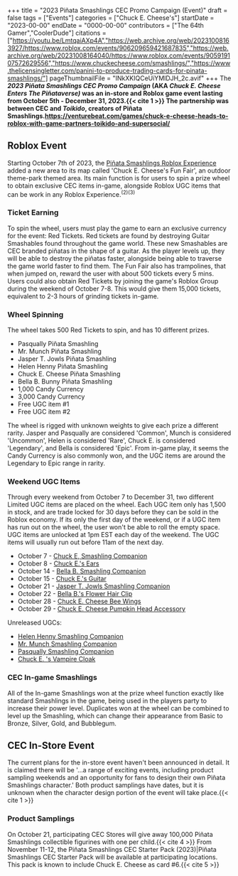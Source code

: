 +++
title = "2023 Piñata Smashlings CEC Promo Campaign (Event)"
draft = false
tags = ["Events"]
categories = ["Chuck E. Cheese's"]
startDate = "2023-00-00"
endDate = "0000-00-00"
contributors = ["The 64th Gamer","CoolerDude"]
citations = ["https://youtu.be/LmtqaiAXp4A","https://web.archive.org/web/20231008163927/https://www.roblox.com/events/906209659421687835","https://web.archive.org/web/20231008164040/https://www.roblox.com/events/905919107572629556","https://www.chuckecheese.com/smashlings/","https://www.thelicensingletter.com/panini-to-produce-trading-cards-for-pinata-smashlings/"]
pageThumbnailFile = "INkXKIQCeUiYMlDJH_2c.avif"
+++
The ***2023 Piñata Smashlings CEC Promo Campaign* (AKA ***Chuck E. Cheese Enters The Piñataverse)* was an in-store and Roblox game event lasting from October 5th - December 31, 2023.{{< cite 1 >}}
The partnership was between CEC and ***Toikido*, creators of Piñata Smashlings.https://venturebeat.com/games/chuck-e-cheese-heads-to-roblox-with-game-partners-toikido-and-supersocial/******

## Roblox Event

Starting October 7th of 2023, the [Piñata Smashlings Roblox Experience](https://www.roblox.com/games/13743608986/FREE-UGC-Pi-ata-Smashlings) added a new area to its map called 'Chuck E. Cheese's Fun Fair', an outdoor theme-park themed area. Its main function is for users to spin a prize wheel to obtain exclusive CEC items in-game, alongside Roblox UGC items that can be work in any Roblox Experience.<sup>(2)(3)</sup>

### Ticket Earning

To spin the wheel, users must play the game to earn an exclusive currency for the event: Red Tickets. Red tickets are found by destroying Guitar Smashables found throughout the game world. These new Smashables are CEC branded piñatas in the shape of a guitar. As the player levels up, they will be able to destroy the piñatas faster, alongside being able to traverse the game world faster to find them. The Fun Fair also has trampolines, that when jumped on, reward the user with about 500 tickets every 5 mins. Users could also obtain Red Tickets by joining the game's Roblox Group during the weekend of October 7-8. This would give them 15,000 tickets, equivalent to 2-3 hours of grinding tickets in-game.

### Wheel Spinning

The wheel takes 500 Red Tickets to spin, and has 10 different prizes.

- Pasqually Piñata Smashling
- Mr. Munch Piñata Smashling
- Jasper T. Jowls Piñata Smashling
- Helen Henny Piñata Smashling
- Chuck E. Cheese Piñata Smashling
- Bella B. Bunny Piñata Smashling
- 1,000 Candy Currency
- 3,000 Candy Currency
- Free UGC item #1
- Free UGC item #2

The wheel is rigged with unknown weights to give each prize a different rarity. Jasper and Pasqually are considered 'Common', Munch is considered 'Uncommon', Helen is considered 'Rare', Chuck E. is considered 'Legendary', and Bella is considered 'Epic'. From in-game play, it seems the Candy Currency is also commonly won, and the UGC items are around the Legendary to Epic range in rarity.

### Weekend UGC Items

Through every weekend from October 7 to December 31, two different Limited UGC items are placed on the wheel. Each UGC item only has 1,500 in stock, and are trade locked for 30 days before they can be sold in the Roblox economy. If its only the first day of the weekend, or if a UGC item has run out on the wheel, the user won't be able to roll the empty space.
UGC items are unlocked at 1pm EST each day of the weekend. The UGC items will usually run out before 11am of the next day.

- October 7 - [Chuck E, Smashling Companion](https://www.roblox.com/catalog/14974761237/Chuck-E-Smashling-Companion)
- October 8 - [Chuck E.'s Ears](https://www.roblox.com/catalog/14974766829/Chuck-E-s-Ears)
- October 14 - [Bella B. Smashling Companion](https://www.roblox.com/catalog/15037111676/Bella-B-Smashling-Companion)
- October 15 - [Chuck E.'s Guitar](https://www.roblox.com/catalog/15037009628/Chuck-E-s-Guitar)
- October 21 - [Jasper T. Jowls Smashling Companion](https://www.roblox.com/catalog/15037027741/Jasper-T-Jowls-Smashling-Companion)
- October 22 - [Bella B.'s Flower Hair Clip](https://www.roblox.com/catalog/15037035005/Bella-B-s-Flower-Hair-Clip)
- October 28 - [Chuck E. Cheese Bee Wings](https://www.roblox.com/catalog/15185733262/Chuck-E-Cheese-Bee-Wings)
- October 29 - [Chuck E. Cheese Pumpkin Head Accessory](https://www.roblox.com/catalog/15185965081/Chuck-E-Cheese-Pumpkin-Head-Accessory)

Unreleased UGCs:

- [Helen Henny Smashling Companion](https://www.roblox.com/catalog/15037017163/Helen-Henny-Smashling-Companion)
- [Mr. Munch Smashling Companion](https://www.roblox.com/catalog/15037094234/Mr-Munch-Smashling-Companion)
- [Pasqually Smashling Companion](https://www.roblox.com/catalog/15037041663/Pasqually-Smashling-Companion)
- [Chuck E. 's Vampire Cloak](https://www.roblox.com/catalog/15037718015/Chuck-E-s-Vampire-Cloak)

### CEC In-game Smashlings

All of the In-game Smashlings won at the prize wheel function exactly like standard Smashlings in the game, being used in the players party to increase their power level. Duplicates won at the wheel can be combined to level up the Smashling, which can change their appearance from Basic to Bronze, Silver, Gold, and Bubblegum.

## CEC In-Store Event

The current plans for the in-store event haven't been announced in detail. It is claimed there will be '...a range of exciting events, including product sampling weekends and an opportunity for fans to design their own Piñata Smashlings character.' Both product samplings have dates, but it is unknown when the character design portion of the event will take place.{{< cite 1 >}}

### Product Samplings

On October 21, participating CEC Stores will give away 100,000 Piñata Smashlings collectible figurines with one per child.{{< cite 4 >}}
From November 11-12, the Piñata Smashlings CEC Starter Pack (2023)|Piñata Smashlings CEC Starter Pack will be available at participating locations. This pack is known to include Chuck E. Cheese as card #6.{{< cite 5 >}}
